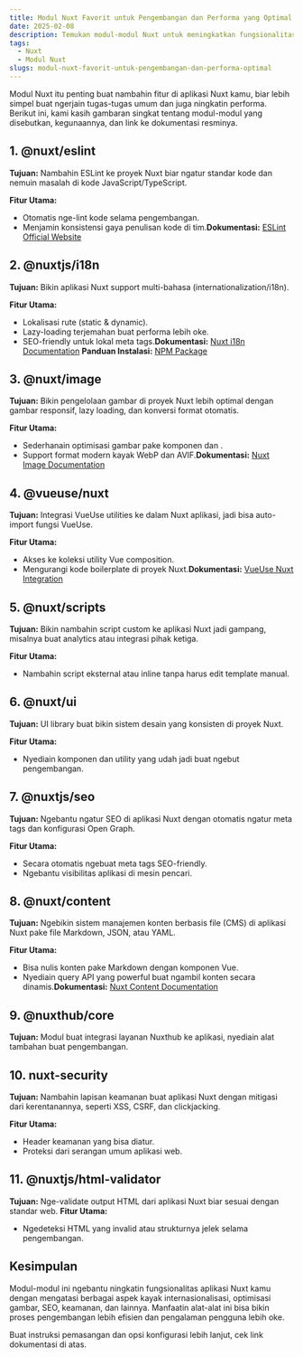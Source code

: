 ```yaml
---
title: Modul Nuxt Favorit untuk Pengembangan dan Performa yang Optimal
date: 2025-02-08
description: Temukan modul-modul Nuxt untuk meningkatkan fungsionalitas, performa, dan efisiensi pengembangan aplikasi web dengan mudah dan cepat.
tags:
  - Nuxt
  - Modul Nuxt
slugs: modul-nuxt-favorit-untuk-pengembangan-dan-performa-optimal
---
```


Modul Nuxt itu penting buat nambahin fitur di aplikasi Nuxt kamu, biar lebih simpel buat ngerjain tugas-tugas umum dan juga ningkatin performa. Berikut ini, kami kasih gambaran singkat tentang modul-modul yang disebutkan, kegunaannya, dan link ke dokumentasi resminya.

## 1. **@nuxt/eslint**

**Tujuan:** Nambahin ESLint ke proyek Nuxt biar ngatur standar kode dan nemuin masalah di kode JavaScript/TypeScript.

**Fitur Utama:**

- Otomatis nge-lint kode selama pengembangan.
- Menjamin konsistensi gaya penulisan kode di tim.**Dokumentasi:** [ESLint Official Website](https://eslint.org/)

## 2. **@nuxtjs/i18n**

**Tujuan:** Bikin aplikasi Nuxt support multi-bahasa (internationalization/i18n).

**Fitur Utama:**

- Lokalisasi rute (static & dynamic).
- Lazy-loading terjemahan buat performa lebih oke.
- SEO-friendly untuk lokal meta tags.**Dokumentasi:** [Nuxt i18n Documentation](https://nuxtjs.org/docs) **Panduan Instalasi:** [NPM Package](https://www.npmjs.com/package/@nuxtjs/i18n)

## 3. **@nuxt/image**

**Tujuan:** Bikin pengelolaan gambar di proyek Nuxt lebih optimal dengan gambar responsif, lazy loading, dan konversi format otomatis.

**Fitur Utama:**

- Sederhanain optimisasi gambar pake komponen dan .
- Support format modern kayak WebP dan AVIF.**Dokumentasi:** [Nuxt Image Documentation](https://nuxtjs.org/docs)

## 4. **@vueuse/nuxt**

**Tujuan:** Integrasi VueUse utilities ke dalam Nuxt aplikasi, jadi bisa auto-import fungsi VueUse.

**Fitur Utama:**

- Akses ke koleksi utility Vue composition.
- Mengurangi kode boilerplate di proyek Nuxt.**Dokumentasi:** [VueUse Nuxt Integration](https://vueuse.org/)

## 5. **@nuxt/scripts**

**Tujuan:** Bikin nambahin script custom ke aplikasi Nuxt jadi gampang, misalnya buat analytics atau integrasi pihak ketiga.

**Fitur Utama:**

- Nambahin script eksternal atau inline tanpa harus edit template manual.

## 6. **@nuxt/ui**

**Tujuan:** UI library buat bikin sistem desain yang konsisten di proyek Nuxt.

**Fitur Utama:**

- Nyediain komponen dan utility yang udah jadi buat ngebut pengembangan.

## 7. **@nuxtjs/seo**

**Tujuan:** Ngebantu ngatur SEO di aplikasi Nuxt dengan otomatis ngatur meta tags dan konfigurasi Open Graph.

**Fitur Utama:**

- Secara otomatis ngebuat meta tags SEO-friendly.
- Ngebantu visibilitas aplikasi di mesin pencari.

## 8. **@nuxt/content**

**Tujuan:** Ngebikin sistem manajemen konten berbasis file (CMS) di aplikasi Nuxt pake file Markdown, JSON, atau YAML.

**Fitur Utama:**

- Bisa nulis konten pake Markdown dengan komponen Vue.
- Nyediain query API yang powerful buat ngambil konten secara dinamis.**Dokumentasi:** [Nuxt Content Documentation](https://nuxtjs.org/docs)

## 9. **@nuxthub/core**

**Tujuan:** Modul buat integrasi layanan Nuxthub ke aplikasi, nyediain alat tambahan buat pengembangan.

## 10. **nuxt-security**

**Tujuan:** Nambahin lapisan keamanan buat aplikasi Nuxt dengan mitigasi dari kerentanannya, seperti XSS, CSRF, dan clickjacking.

**Fitur Utama:**

- Header keamanan yang bisa diatur.
- Proteksi dari serangan umum aplikasi web.

## 11. **@nuxtjs/html-validator**

**Tujuan:** Nge-validate output HTML dari aplikasi Nuxt biar sesuai dengan standar web.
**Fitur Utama:**

- Ngedeteksi HTML yang invalid atau strukturnya jelek selama pengembangan.

## **Kesimpulan**

Modul-modul ini ngebantu ningkatin fungsionalitas aplikasi Nuxt kamu dengan mengatasi berbagai aspek kayak internasionalisasi, optimisasi gambar, SEO, keamanan, dan lainnya. Manfaatin alat-alat ini bisa bikin proses pengembangan lebih efisien dan pengalaman pengguna lebih oke.

Buat instruksi pemasangan dan opsi konfigurasi lebih lanjut, cek link dokumentasi di atas.
